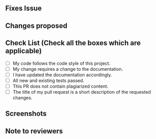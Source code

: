 <!-- If this pull requests solves an issue, as an example, use `Closes #31`. #31 stands for the issue number -->

## Fixes Issue

<!-- Remove this section if not applicable -->

<!-- Example: Closes #31 -->

## Changes proposed

<!-- Here comes all the changes proposed through this PR -->

<!-- To check a box replace `[ ]` to `[x]` -->
<!--
[x] - Correct
[X] - Correct
-->

## Check List (Check all the boxes which are applicable) <!-- Follow the above conventions to check the box -->

- [ ] My code follows the code style of this project.
- [ ] My change requires a change to the documentation.
- [ ] I have updated the documentation accordingly.
- [ ] All new and existing tests passed.
- [ ] This PR does not contain plagiarized content.
- [ ] The title of my pull request is a short description of the requested changes.

## Screenshots

<!-- Add screenshots which support your changes -->

## Note to reviewers

<!-- Add a note to reviewers if applicable -->
